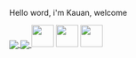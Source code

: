 Hello word, i'm Kauan, welcome 
 
<a href="https://github.com/thehenrique16/github-readme-stats">
  <img align="center" src="https://github-readme-stats.vercel.app/api?username=thehenrique16&show_icons=true&include_all_commits=true&count_private=true&theme=tokyonight" />
</a>
<a href="https://github.com/thehenrique16/github-readme-stats">
  <img align="center" src="https://github-readme-stats.vercel.app/api/top-langs/?username=thehenrique16&layout=compact&theme=tokyonight" />
</a>
 
<img loading="lazy" src="https://cdn.jsdelivr.net/gh/devicons/devicon/icons/html5/html5-original.svg" width="40" height="40"/>
<img loading="lazy" src="https://cdn.jsdelivr.net/gh/devicons/devicon/icons/css3/css3-original.svg" width="40" height="40"/>
<img loading="lazy" src="https://cdn.jsdelivr.net/gh/devicons/devicon/icons/javascript/javascript-original.svg" width="40" height="40"/>
